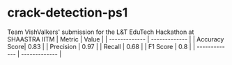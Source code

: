 # crack-detection-ps1
Team VishValkers' submission for the L&amp;T EduTech Hackathon at SHAASTRA IITM
|    Metric     |      Value    |
| ------------- | ------------- |
| Accuracy Score| 0.83          |
| Precision     | 0.97          |
| Recall        | 0.68          |
| F1 Score      | 0.8           | 
| ------------- | ------------- |
